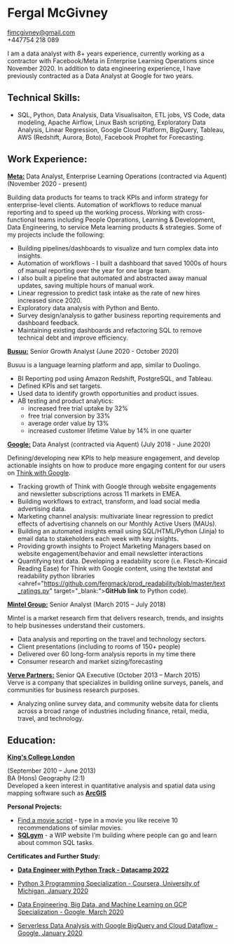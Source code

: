 # Fergal McGivney
<fjmcgivney@gmail.com> <br>
+447754 218 089


I am a data analyst with 8+ years experience, currently working as a contractor with Facebook/Meta in Enterprise Learning Operations since November 2020. In addition to data engineering experience, I have previously contracted as a Data Analyst at Google for two years. 

## Technical Skills:

- SQL, Python, Data Analysis, Data Visualisaiton, ETL jobs, VS Code, data modeling, Apache Airflow, Linux Bash scripting, Exploratory Data Analysis, Linear Regression, Google Cloud Platform, BigQuery, Tableau, AWS (Redshift, Aurora, Boto), Facebook Prophet for Forecasting. 

## Work Experience: 
<a href="https://about.facebook.com/" target="_blank:"><b>Meta:</b></a> 
Data Analyst, Enterprise Learning Operations (contracted via Aquent) (November 2020 - present)

Building data products for teams to track KPIs and inform strategy for enterprise-level clients. Automation of workflows to reduce manual reporting and to speed up the working process. Working with cross-functional teams including People Operations, Learning & Development, Data Engineering, to service Meta learning products & strategies. Some of my projects include the following:

- Building pipelines/dashboards to visualize and turn complex data into insights. 
- Automation of workflows - I built a dashboard that saved 1000s of hours of manual reporting over the year for one large team. 
- I also built a pipeline that automated and abstracted away manual updates, saving multiple hours of manual work.
- Linear regression to predict task intake as the rate of new hires increased since 2020. 
- Exploratory data analysis with Python and Bento.
- Survey design/analysis to gather business reporting requirements and dashboard feedback. 
- Maintaining existing dashboards and refactoring SQL to remove technical debt and improve efficiency. 

<a href="https://www.busuu.com/" target="_blank:"><b>Busuu:</b></a> 
Senior Growth Analyst (June 2020 - October 2020)

Busuu is a language learning platform and app, similar to Duolingo.
- BI Reporting pod using Amazon Redshift, PostgreSQL, and Tableau. 
- Defined KPIs and set targets. 
- Used data to identify growth opportunities and product issues. 
- AB testing and product analytics: 
  - increased free trial uptake by 32%
  - free trial conversion by 33%
  - average order value by 13% 
  - increased customer lifetime Value by 14% in one quarter

<a href="https://about.google/" target="_blank:"><b>Google:</b></a> 
Data Analyst (contracted via Aquent) (July 2018 - June 2020)

Defining/developing new KPIs to help measure engagement, and develop actionable insights on how to produce more engaging content for our users on <a href="https://www.thinkwithgoogle.com/" target="_blank:">Think with Google</a>.


- Tracking growth of Think with Google through website engagements and newsletter subscriptions across 11 markets in EMEA.
- Building workflows to extract, transform, and load social media advertising data. 
- Marketing channel analysis: multivariate linear regression to predict effects of advertising channels on our Monthly Active Users (MAUs). 
- Building an automated insights email using SQL/HTML/Python (Jinja) to email data to stakeholders each week with key insights.
- Providing growth insights to Project Marketing Managers based on website engagement/behavior and email newsletter interactions
- Quantifying text data. Developing a readability score (i.e. Flesch-Kincaid Reading Ease) for Think with Google content, using the textstat and readability python libraries <ahref="https://github.com/fergmack/prod_readability/blob/master/text_ratings.py" target="_blank:"><b>GitHub link</b></a> to Python code). 

<a href="https://www.mintel.com/about-mintel" target="_blank:"><b>Mintel Group:</b></a> 
Senior Analyst (March 2015 – July 2018)

Mintel is a market research firm that delivers research, trends, and insights to help businesses understand their customers.

- Data analysis and reporting on the travel and technology sectors.
- Client presentations (including to rooms of 150+ people)
- Delivered over 60 long-form analysis reports in my time there
- Consumer research and market sizing/forecasting

<a href="https://www.addverve.com/" target="_blank:"><b>Verve Partners:</b></a> 
Senior QA Executive (October 2013 – March 2015) <br>
Verve is a company that specializes in building online surveys, panels, and communities for business research purposes.

- Analyzing online survey data, and community website data for clients across a broad range of industries including finance, retail, media, travel, and technology.

## Education:
<a href="https://www.kcl.ac.uk/about" target="_blank:"><b>King's College London</b></a> 

(September 2010 – June 2013) <br>
BA (Hons) Geography (2:1)
<br>
Developed a keen interest in quantitative analysis and spatial data using mapping software such as 
<a href="https://www.esri.com/en-us/arcgis/products/arcgis-online/capabilities/analyze-data" target="_blank:"><b>ArcGIS</b></a> 


**Personal Projects:**
- <a href="https://replit.com/@fergmack/Find-a-movie-to-watch#main.pya%20Engineer%20with%20Python%20Track%20-%20Datacamp%202022" target="_blank:">Find a movie script</a> - type in a movie you like receive 10 recommendations of similar movies.
- <a href="https://sqlgym.com" target="_blank:"><b>SQLgym</b></a> - a WIP website I’m building where people can go and learn about common SQL tasks.

**Certificates and Further Study:** 
- <a href="[https://www.kcl.ac.uk/about](https://www.google.com/url?q=https://www.datacamp.com/statement-of-accomplishment/track/f5dae186c0bb780b5c5e9e470e085cf279b21510&sa=D&source=docs&ust=1655729606653559&usg=AOvVaw0wGMoLeeU_E2iG6amN7g75)" target="_blank:"><b>Data Engineer with Python Track - Datacamp 2022</b></a> 

- [Python 3 Programming Specialization - Coursera, University of Michigan, January 2020](https://www.google.com/url?q=https://www.coursera.org/account/accomplishments/specialization/Q3BGK3TCSYVA&sa=D&source=docs&ust=1655729669270031&usg=AOvVaw03QIMjnicF9EyQY0OEnQpv)
- [Data Engineering, Big Data, and Machine Learning on GCP Specialization - Google, March 2020](https://www.coursera.org/account/accomplishments/specialization/6CE85UUQKTV3?utm_medium=certificate&utm_source=link&utm_campaign=copybutton_certificate)
- [Serverless Data Analysis with Google BigQuery and Cloud Dataflow - Google, January 2020](https://www.coursera.org/account/accomplishments/verify/CFAAXA4PXM3W)

